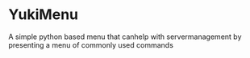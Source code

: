 # YukiMenu
A simple python based menu that canhelp with servermanagement by presenting a menu of commonly used commands
